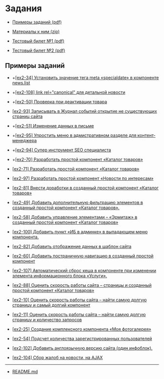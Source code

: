 # Задания

* [Примеры заданий (pdf)](http://training.1c-bitrix.ru/upload/exam_dev/pubinfo/Ex2AllType.pdf)

* [Материалы к ним (zip)](http://training.1c-bitrix.ru/upload/exam_dev/pubinfo/Ex2DemoMaterials.zip)

* [Тестовый билет №1 (pdf)](http://training.1c-bitrix.ru/upload/exam_dev/pubinfo/Ex2Demo1.pdf)

* [Тестовый билет №2 (pdf)](http://training.1c-bitrix.ru/upload/exam_dev/pubinfo/Ex2Demo2.pdf)

## Примеры заданий

* +[[ex2-34] Установить значение тега meta «specialdate» в компоненте news.list](./ex2-34.md)

* +[[ex2-108] link rel="canonical" для детальной новости](./ex2-108.md)

* +[[ex2-50] Проверка при деактивации товара](./ex2-50.md)

* [[ex2-93] Записывать в Журнал событий открытие не существующих страниц сайта](./ex2-93.md)

* +[[ex2-51] Изменение данных в письме](./ex2-51.md)

* +[[ex2-95] Упростить меню в адмистративном разделе для контент-менеджера](./ex2-95.md)

* +[[ex2-94] Супер инструмент SEO специалиста](./ex2-94.md)

* +[[ex2-70] Разработать простой компонент «Каталог товаров»](./ex2-70.md)

* [[ex2-71] Разработать простой компонент «Каталог товаров»](./ex2-71.md)

* [[ex2-97] Разработать простой компонент «Новости по интересам»](./ex2-97.md)

* [[ex2-81] Внести доработки в созданный простой компонент «Каталог товаров»](./ex2-81.md)

* [[ex2-49] Добавить дополнительную фильтрацию элементов в созданный простой компонент «Каталог товаров».](./ex2-49.md)

* [[ex2-58] Добавить управление элементами – «Эрмитаж» в созданный простой компонент «Каталог товаров»](./ex2-58.md)

* [[ex2-100] Добавить пункт «ИБ в админке» в выпадающем меню компонента.](./ex2-100.md)

* [[ex2-82] Добавить отображение данных в шаблон сайта](./ex2-82.md)

* [[ex2-60] Добавить постраничную навигацию в созданный простой компонент](./ex2-60.md)

* [[ex2-107] Автоматический сброс кеша в компоненте при изменении элемента информационного блока «Услуги».](./ex2-107.md)

* [[ex2-88] Оценить скорость работы сайта – страницы и созданный простой компонент «Каталог товаров»](./ex2-88.md)

* [[ex2-10] Оценить скорость работы сайта – найти самую долгую страницу и самый долгий компонент](./ex2-10.md)

* [[ex2-11] Оценить скорость работы сайта – найти самую долгую страницу и количество запросов](./ex2-11.md)

* [[ex2-25] Создание комплексного компонента «Моя фотогалерея»](./ex2-25.md)

* [[ex2-54] Подсчет количества зарегистрированных пользователей](./ex2-54.md)

* [[ex2-102] Добавить англоязычную версию сайта (один инфоблок).](./ex2-102.md)

* [[ex2-104] Сбор жалоб на новости, на AJAX](./ex2-104.md)

____
* [README.md](../../README.md)